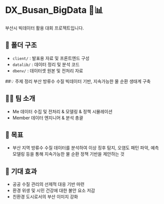 # DX_Busan_BigData 🌊📊

부산시 빅데이터 활용 대회 프로젝트입니다.

## 📁 폴더 구조
- `client/` : 발표용 자료 및 프론트엔드 구성
- `datalib/` : 데이터 정리 및 분석 코드
- `dbenv/` : 데이터셋 원본 및 전처리 자료

##💡 주제 정리
부산 방류수 수질 빅데이터 기반, 지속가능한 물 순환 생태계 구축

## 👩‍💻 팀 소개
- Me 데이터 수집 및 전처리 & 모델링 & 정책 시뮬레이션
- Member 데이터 엔지니어 & 분석 총괄

## 📌 목표
- 부산 지역 방류수 수질 데이터를 분석하여 이상 징후 탐지, 오염도 패턴 파악, 예측 모델링 등을 통해 지속가능한 물 순환 정책 기반을 제안하는 것

## 🌱 기대 효과
- 공공 수질 관리의 선제적 대응 기반 마련
- 환경 위생 및 시민 건강에 대한 불안 요소 저감
- 친환경 도시로서의 부산 이미지 강화
